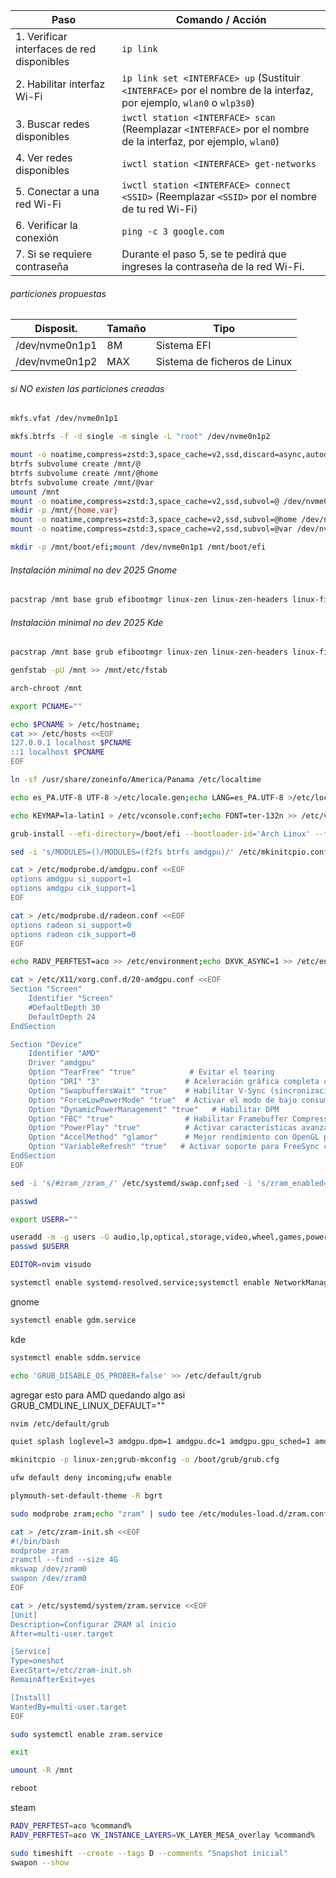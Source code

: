 | Paso | Comando / Acción |
|------|------------------|
| 1. Verificar interfaces de red disponibles | `ip link` |
| 2. Habilitar interfaz Wi-Fi | `ip link set <INTERFACE> up` (Sustituir `<INTERFACE>` por el nombre de la interfaz, por ejemplo, `wlan0` o `wlp3s0`) |
| 3. Buscar redes disponibles | `iwctl station <INTERFACE> scan` (Reemplazar `<INTERFACE>` por el nombre de la interfaz, por ejemplo, `wlan0`) |
| 4. Ver redes disponibles | `iwctl station <INTERFACE> get-networks` |
| 5. Conectar a una red Wi-Fi | `iwctl station <INTERFACE> connect <SSID>` (Reemplazar `<SSID>` por el nombre de tu red Wi-Fi) |
| 6. Verificar la conexión | `ping -c 3 google.com` |
| 7. Si se requiere contraseña | Durante el paso 5, se te pedirá que ingreses la contraseña de la red Wi-Fi. |

###### particiones propuestas
|Disposit.|Tamaño|Tipo|
|---|---|---|
|/dev/nvme0n1p1|8M|Sistema EFI|
|/dev/nvme0n1p2|MAX|Sistema de ficheros de Linux|

###### si *NO existen* las particiones creadas
```bash
mkfs.vfat /dev/nvme0n1p1
```
```bash
mkfs.btrfs -f -d single -m single -L "root" /dev/nvme0n1p2
```

```bash
mount -o noatime,compress=zstd:3,space_cache=v2,ssd,discard=async,autodefrag /dev/nvme0n1p2 /mnt
btrfs subvolume create /mnt/@
btrfs subvolume create /mnt/@home
btrfs subvolume create /mnt/@var
umount /mnt
mount -o noatime,compress=zstd:3,space_cache=v2,ssd,subvol=@ /dev/nvme0n1p2 /mnt
mkdir -p /mnt/{home,var}
mount -o noatime,compress=zstd:3,space_cache=v2,ssd,subvol=@home /dev/nvme0n1p2 /mnt/home
mount -o noatime,compress=zstd:3,space_cache=v2,ssd,subvol=@var /dev/nvme0n1p2 /mnt/var
```

```bash
mkdir -p /mnt/boot/efi;mount /dev/nvme0n1p1 /mnt/boot/efi
```


###### Instalación minimal no dev 2025 Gnome
```bash
pacstrap /mnt base grub efibootmgr linux-zen linux-zen-headers linux-firmware amd-ucode networkmanager btrfs-progs f2fs-tools fuse pipewire pipewire-pulse wireplumber pipewire-alsa sudo ufw mesa vulkan-radeon libva-mesa-driver mesa-vdpau upower terminus-font neovim htop cups cups-pdf amdgpu hunspell-es_pa tlp xorg-server xf86-video-amdgpu fail2ban timeshift util-linux showtime simple-scan gnome-disk-utility gnome-bluetooth gnome-snapshot system-config-printer decibels xdg-user-dirs-gtk gdm gnome-shell gnome-control-center nautilus loupe evince console xorg-xwayland firefox firefox-i18n-es-es
```

###### Instalación minimal no dev 2025 Kde
```bash
pacstrap /mnt base grub efibootmgr linux-zen linux-zen-headers linux-firmware amd-ucode networkmanager btrfs-progs f2fs-tools fuse pipewire pipewire-pulse wireplumber pipewire-alsa sudo ufw mesa vulkan-radeon libva-mesa-driver mesa-vdpau upower terminus-font neovim htop cups cups-pdf amdgpu hunspell-es_pa tlp xorg-server xf86-video-amdgpu plymouth fail2ban timeshift util-linux kaffeine skanlite kdepartitionmanager bluedevil spectacle print-manager elisa xdg-user-dirs sddm plasma-desktop systemsettings dolphin gwenview okular konsole ark xorg-xwayland firefox firefox-i18n-es-es
```


```bash
genfstab -pU /mnt >> /mnt/etc/fstab
```

```bash
arch-chroot /mnt
```

```bash
export PCNAME=""
```

```bash
echo $PCNAME > /etc/hostname;
cat >> /etc/hosts <<EOF
127.0.0.1 localhost $PCNAME
::1 localhost $PCNAME
EOF
```

```bash
ln -sf /usr/share/zoneinfo/America/Panama /etc/localtime
```

```bash
echo es_PA.UTF-8 UTF-8 >/etc/locale.gen;echo LANG=es_PA.UTF-8 >/etc/locale.conf;echo LANG=es_PA.UTF-8 >>/etc/environment;echo LC_TIME=C >>/etc/environment;echo LC_COLLATE=C >>/etc/environment;locale-gen
```

```bash
echo KEYMAP=la-latin1 > /etc/vconsole.conf;echo FONT=ter-132n >> /etc/vconsole.conf
```

```bash
grub-install --efi-directory=/boot/efi --bootloader-id='Arch Linux' --target=x86_64-efi
```

```bash
sed -i 's/MODULES=()/MODULES=(f2fs btrfs amdgpu)/' /etc/mkinitcpio.conf
```

```bash
cat > /etc/modprobe.d/amdgpu.conf <<EOF
options amdgpu si_support=1
options amdgpu cik_support=1
EOF
```

```bash
cat > /etc/modprobe.d/radeon.conf <<EOF
options radeon si_support=0
options radeon cik_support=0
EOF
```

```bash
echo RADV_PERFTEST=aco >> /etc/environment;echo DXVK_ASYNC=1 >> /etc/environment
```

```bash
cat > /etc/X11/xorg.conf.d/20-amdgpu.conf <<EOF 
Section "Screen"
	Identifier "Screen"
	#DefaultDepth 30
	DefaultDepth 24
EndSection

Section "Device"
    Identifier "AMD"
    Driver "amdgpu"
    Option "TearFree" "true"            # Evitar el tearing
    Option "DRI" "3"                   # Aceleración gráfica completa con DRI3
    Option "SwapbuffersWait" "true"    # Habilitar V-Sync (sincronización vertical)
    Option "ForceLowPowerMode" "true"  # Activar el modo de bajo consumo
    Option "DynamicPowerManagement" "true"   # Habilitar DPM
    Option "FBC" "true"                # Habilitar Framebuffer Compression
    Option "PowerPlay" "true"          # Activar características avanzadas de ahorro de energía
    Option "AccelMethod" "glamor"      # Mejor rendimiento con OpenGL para reducir carga
    Option "VariableRefresh" "true"   # Activar soporte para FreeSync con el Samsung G8
EndSection
EOF
```

```bash
sed -i 's/#zram_/zram_/' /etc/systemd/swap.conf;sed -i 's/zram_enabled=0/zram_enabled=1/' /etc/systemd/swap.conf
```

```bash
passwd
```

```bash
export USERR=""
```

```bash
useradd -m -g users -G audio,lp,optical,storage,video,wheel,games,power,scanner,polkitd -s /bin/bash $USERR
passwd $USERR
```

```bash
EDITOR=nvim visudo
```

```bash
systemctl enable systemd-resolved.service;systemctl enable NetworkManager;systemctl enable bluetooth.service;systemctl enable ufw.service;systemctl enable tlp;systemctl enable upower.service;systemctl enable fail2ban;
```
gnome
```bash
systemctl enable gdm.service
```
kde
```bash
systemctl enable sddm.service
```

```bash
echo 'GRUB_DISABLE_OS_PROBER=false' >> /etc/default/grub
```
agregar esto para AMD
quedando algo asi GRUB_CMDLINE_LINUX_DEFAULT=""
```bash
nvim /etc/default/grub
```
```bash
quiet splash loglevel=3 amdgpu.dpm=1 amdgpu.dc=1 amdgpu.gpu_sched=1 amdgpu.ppfeaturemask=0xffffffff amdgpu.noretry=0 amdgpu.vm_fragment_size=9 amdgpu.rebar=1 amdgpu.powersave=1 amdgpu.force_power_profile=low
```

```bash
mkinitcpio -p linux-zen;grub-mkconfig -o /boot/grub/grub.cfg
```

```bash
ufw default deny incoming;ufw enable
```
```bash
plymouth-set-default-theme -R bgrt
```
```bash
sudo modprobe zram;echo "zram" | sudo tee /etc/modules-load.d/zram.conf
```
```bash
cat > /etc/zram-init.sh <<EOF 
#!/bin/bash
modprobe zram
zramctl --find --size 4G
mkswap /dev/zram0
swapon /dev/zram0
EOF
```
```bash
cat > /etc/systemd/system/zram.service <<EOF 
[Unit]
Description=Configurar ZRAM al inicio
After=multi-user.target

[Service]
Type=oneshot
ExecStart=/etc/zram-init.sh
RemainAfterExit=yes

[Install]
WantedBy=multi-user.target
EOF
```
```bash
sudo systemctl enable zram.service
```


```bash
exit
```
```bash
umount -R /mnt
```
```bash
reboot
```

steam
```bash
RADV_PERFTEST=aco %command%
RADV_PERFTEST=aco VK_INSTANCE_LAYERS=VK_LAYER_MESA_overlay %command%
```
```bash
sudo timeshift --create --tags D --comments "Snapshot inicial"
swapon --show
```

